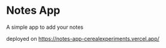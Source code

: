 # Notes App

A simple app to add your notes

deployed on https://notes-app-cerealexperiments.vercel.app/
